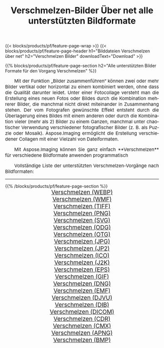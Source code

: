 ﻿---
title: Verschmelzen-Bilder Über net alle unterstützten Bildformate 
weight: 3920
url: /de/net/merge 
lang: de
langdirlevel: 2
locales: zh-hans,ja,it,ru,de,es,fr,nl,id,lt,pl,pt,vi,tr,ko,zh-hant,ar,hi,th,sv,cs,uk,he
description: Mit Aspose.Imaging können Sie ganz einfach Verschmelzen Bilder über net
---

{{< blocks/products/pf/feature-page-wrap >}}
{{< blocks/products/pf/feature-page-header h1="Bilddateien Verschmelzen über net" h2="Verschmelzen Bilder" downloadText="Download" >}}


{{% blocks/products/pf/feature-page-section  h2="Alle unterstützten Bilder Formate für den Vorgang Verschmelzen" %}}
<p align="justify" style="text-indent:2em;font-size:15px;">
Mit der Funktion „Bilder zusammenführen“ können zwei oder mehr Bilder vertikal oder horizontal zu einem kombiniert werden, ohne dass die Qualität darunter leidet. Unter einer Fotocollage versteht man die Erstellung eines neuen Fotos oder Bildes durch die Kombination mehrerer Bilder, die manchmal nicht direkt miteinander in Zusammenhang stehen. Der vom Fotografen gewünschte Effekt entsteht durch die Überlagerung eines Bildes mit einem anderen oder durch die Kombination vieler (mehr als 2) Bilder zu einem Ganzen, manchmal unter chaotischer Verwendung verschiedener fotografischer Bilder (z. B. als Puzzle oder Mosaik). Aspose.Imaging ermöglicht die Erstellung verschiedener Collagen mit einer Vielzahl von Dateiformaten.
</p>
<p align="justify" style="text-indent:2em;font-size:15px;">
Mit Aspose.Imaging können Sie ganz einfach **Verschmelzen** für verschiedene Bildformate anwenden programmatisch
</p>
<p align="justify" style="text-indent:2em;font-size:15px;">
Vollständige Liste der unterstützten Verschmelzen-Vorgänge nach Bildformaten:
</p>
<hr/>
{{% /blocks/products/pf/feature-page-section %}}
<div class="container-fluid productfamilypage bg-gray">
    <div class="convertypes bg-gray agp-content section">
        <div class="container">
		<div class="row other-converters" style="gap: 10px;font-size: 19px;text-align:center;">
		    <div class='col-md-2 other-converter remove-lp remove-rp'><a href="/imaging/de/net/merge/webp" style="padding:15px;">Verschmelzen (WEBP)</a></div><div class='col-md-2 other-converter remove-lp remove-rp'><a href="/imaging/de/net/merge/wmf" style="padding:15px;">Verschmelzen (WMF)</a></div><div class='col-md-2 other-converter remove-lp remove-rp'><a href="/imaging/de/net/merge/tiff" style="padding:15px;">Verschmelzen (TIFF)</a></div><div class='col-md-2 other-converter remove-lp remove-rp'><a href="/imaging/de/net/merge/png" style="padding:15px;">Verschmelzen (PNG)</a></div><div class='col-md-2 other-converter remove-lp remove-rp'><a href="/imaging/de/net/merge/svg" style="padding:15px;">Verschmelzen (SVG)</a></div><div class='col-md-2 other-converter remove-lp remove-rp'><a href="/imaging/de/net/merge/odg" style="padding:15px;">Verschmelzen (ODG)</a></div><div class='col-md-2 other-converter remove-lp remove-rp'><a href="/imaging/de/net/merge/otg" style="padding:15px;">Verschmelzen (OTG)</a></div><div class='col-md-2 other-converter remove-lp remove-rp'><a href="/imaging/de/net/merge/jpg" style="padding:15px;">Verschmelzen (JPG)</a></div><div class='col-md-2 other-converter remove-lp remove-rp'><a href="/imaging/de/net/merge/jp2" style="padding:15px;">Verschmelzen (JP2)</a></div><div class='col-md-2 other-converter remove-lp remove-rp'><a href="/imaging/de/net/merge/ico" style="padding:15px;">Verschmelzen (ICO)</a></div><div class='col-md-2 other-converter remove-lp remove-rp'><a href="/imaging/de/net/merge/j2k" style="padding:15px;">Verschmelzen (J2K)</a></div><div class='col-md-2 other-converter remove-lp remove-rp'><a href="/imaging/de/net/merge/eps" style="padding:15px;">Verschmelzen (EPS)</a></div><div class='col-md-2 other-converter remove-lp remove-rp'><a href="/imaging/de/net/merge/gif" style="padding:15px;">Verschmelzen (GIF)</a></div><div class='col-md-2 other-converter remove-lp remove-rp'><a href="/imaging/de/net/merge/dng" style="padding:15px;">Verschmelzen (DNG)</a></div><div class='col-md-2 other-converter remove-lp remove-rp'><a href="/imaging/de/net/merge/emf" style="padding:15px;">Verschmelzen (EMF)</a></div><div class='col-md-2 other-converter remove-lp remove-rp'><a href="/imaging/de/net/merge/djvu" style="padding:15px;">Verschmelzen (DJVU)</a></div><div class='col-md-2 other-converter remove-lp remove-rp'><a href="/imaging/de/net/merge/dib" style="padding:15px;">Verschmelzen (DIB)</a></div><div class='col-md-2 other-converter remove-lp remove-rp'><a href="/imaging/de/net/merge/dicom" style="padding:15px;">Verschmelzen (DICOM)</a></div><div class='col-md-2 other-converter remove-lp remove-rp'><a href="/imaging/de/net/merge/cdr" style="padding:15px;">Verschmelzen (CDR)</a></div><div class='col-md-2 other-converter remove-lp remove-rp'><a href="/imaging/de/net/merge/cmx" style="padding:15px;">Verschmelzen (CMX)</a></div><div class='col-md-2 other-converter remove-lp remove-rp'><a href="/imaging/de/net/merge/apng" style="padding:15px;">Verschmelzen (APNG)</a></div><div class='col-md-2 other-converter remove-lp remove-rp'><a href="/imaging/de/net/merge/bmp" style="padding:15px;">Verschmelzen (BMP)</a></div>
                </div>
        </div>
    </div>
</div>
<br/>

